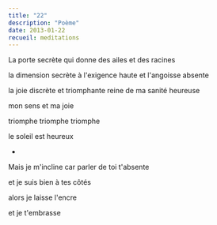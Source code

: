 ```yaml
---
title: "22"
description: "Poème"
date: 2013-01-22
recueil: meditations
---
```


La porte secrète
qui donne des ailes
et des racines

la dimension secrète
à l'exigence haute
et l'angoisse absente

la joie discrète
et triomphante reine
de ma sanité heureuse

mon sens et ma joie

triomphe
triomphe
triomphe

le soleil est heureux

*

Mais je m'incline car parler de toi t'absente

et je suis bien à tes côtés

alors je laisse l'encre

et je t'embrasse
